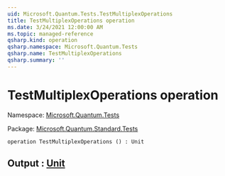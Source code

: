 ```yaml
---
uid: Microsoft.Quantum.Tests.TestMultiplexOperations
title: TestMultiplexOperations operation
ms.date: 3/24/2021 12:00:00 AM
ms.topic: managed-reference
qsharp.kind: operation
qsharp.namespace: Microsoft.Quantum.Tests
qsharp.name: TestMultiplexOperations
qsharp.summary: ''
---
```


# TestMultiplexOperations operation

Namespace: [Microsoft.Quantum.Tests](xref:Microsoft.Quantum.Tests)

Package: [Microsoft.Quantum.Standard.Tests](https://nuget.org/packages/Microsoft.Quantum.Standard.Tests)




```qsharp
operation TestMultiplexOperations () : Unit
```


## Output : [Unit](xref:microsoft.quantum.lang-ref.unit)

